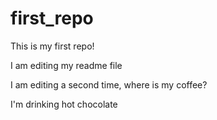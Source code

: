 # first_repo
This is my first repo! 

I am editing my readme file

I am editing a second time, where is my coffee? 

I'm drinking hot chocolate
